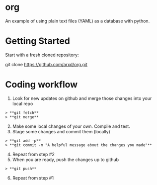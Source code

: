 # org
An example of using plain text files (YAML) as a database with python.

# Getting Started
Start with a fresh cloned repository:
  
  git clone https://github.com/arxd/org.git

# Coding workflow

  1. Look for new updates on github and merge those changes into your local repo
  
    > **git fetch**  
    > **git merge**
    
  2. Make some local changes of your own.  Compile and test.
  3. Stage some changes and commit them (locally)
  
    > **git add -p**  
    > **git commit -m "A helpful message about the changes you made"**
    
  4. Repeat from step #2
  5. When you are ready, push the changes up to github
  
    > **git push**
    
  6. Repeat from step #1
  

